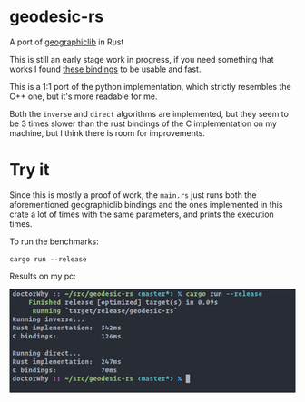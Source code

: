 # geodesic-rs
A port of [geographiclib](https://geographiclib.sourceforge.io/) in Rust

This is still an early stage work in progress, if you need something that works I
found [these bindings](https://github.com/savage13/geographiclib) to be usable and fast.

This is a 1:1 port of the python implementation, which strictly resembles the C++ one, but it's more readable for me.

Both the `inverse` and `direct` algorithms are implemented, but they seem to be 3 times slower than the rust bindings
of the C implementation on my machine, but I think there is room for improvements.

# Try it
Since this is mostly a proof of work, the `main.rs` just runs both the
aforementioned geographiclib bindings and the ones implemented in this crate a lot of times with the same parameters,
and prints the execution times.

To run the benchmarks:
```
cargo run --release
```

Results on my pc:

![Screenshot](images/bench.png)
